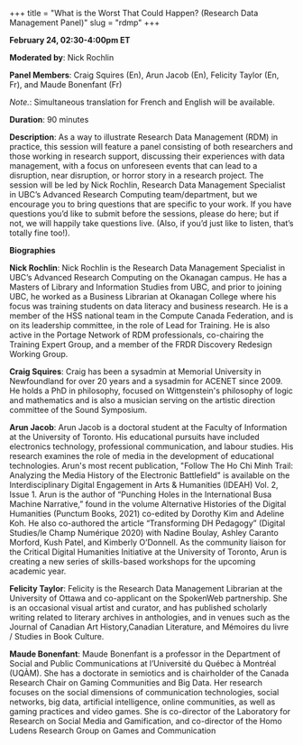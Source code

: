 +++
title = "What is the Worst That Could Happen? (Research Data Management Panel)"
slug = "rdmp"
+++

**February 24, 02:30-4:00pm ET**

**Moderated by**: Nick Rochlin

**Panel Members**: Craig Squires (En), Arun Jacob (En), Felicity Taylor (En, Fr), and Maude Bonenfant (Fr)

*Note.*: Simultaneous translation for French and English will be available.

**Duration**: 90 minutes

**Description**: As a way to illustrate Research Data Management (RDM) in practice, this session will feature a panel consisting of both researchers and those working in research support, discussing their experiences with data management, with a focus on unforeseen events that can lead to a disruption, near disruption, or horror story in a research project. The session will be led by Nick Rochlin, Research Data Management Specialist in UBC’s Advanced Research Computing team/department, but we encourage you to bring questions that are specific to your work. If you have questions you’d like to submit before the sessions, please do here; but if not, we will happily take questions live. (Also, if you’d just like to listen, that’s totally fine too!).

**Biographies**

**Nick Rochlin**: Nick Rochlin is the Research Data Management Specialist in UBC’s Advanced Research Computing on the Okanagan
campus. He has a Masters of Library and Information Studies from UBC, and prior to joining UBC, he worked as a Business Librarian at Okanagan College where his focus was training students on data literacy and business research. He is a member of the HSS national team in the Compute Canada Federation, and is on its leadership committee, in the role of Lead for Training.  He is also active in the Portage Network of RDM professionals, co-chairing the Training Expert Group, and a member of the FRDR Discovery Redesign Working Group.

**Craig Squires**: Craig has been a sysadmin at Memorial University in Newfoundland for over 20 years and a sysadmin for ACENET since 2009. He holds a PhD in philosophy, focused on Wittgenstein's philosophy of logic and mathematics and is also a musician serving on the artistic direction committee of the Sound Symposium.

**Arun Jacob**: Arun Jacob is a doctoral student at the Faculty of Information at the University of Toronto. His educational pursuits have included electronics technology, professional communication, and labour studies. His research examines the role of media in the development of educational technologies. Arun's most recent publication, "Follow The Ho Chi Minh Trail: Analyzing the Media History of the Electronic Battlefield" is available on the Interdisciplinary Digital Engagement in Arts & Humanities (IDEAH) Vol. 2, Issue 1. Arun is the author of “Punching Holes in the International Busa Machine Narrative,” found in the volume Alternative Histories of the Digital Humanities (Punctum Books, 2021) co-edited by Dorothy Kim and Adeline Koh. He also co-authored the article “Transforming DH Pedagogy” (Digital Studies/le Champ Numérique 2020) with Nadine Boulay, Ashley Caranto Morford, Kush Patel, and Kimberly O’Donnell.  As the community liaison for the Critical Digital Humanities Initiative at the University of Toronto, Arun is creating a new series of skills-based workshops for the upcoming academic year. 

**Felicity Taylor**: Felicity is the Research Data Management Librarian at the University of Ottawa and co-applicant on the SpokenWeb partnership. She is an occasional visual artist and curator, and has published scholarly writing related to literary archives in anthologies, and in venues such as the Journal of Canadian Art History,Canadian Literature, and Mémoires du livre / Studies in Book Culture.

**Maude Bonenfant**: Maude Bonenfant is a professor in the Department of Social and Public Communications at l’Université du Québec à Montréal (UQÀM). She has a doctorate in semiotics and is chairholder of the Canada Research Chair on Gaming Communities and Big Data. Her research focuses on the social dimensions of communication technologies, social networks, big data, artificial intelligence, online communities, as well as gaming practices and video games. She is co-director of the Laboratory for Research on Social Media and Gamification, and co-director of the Homo Ludens Research Group on Games and Communication
